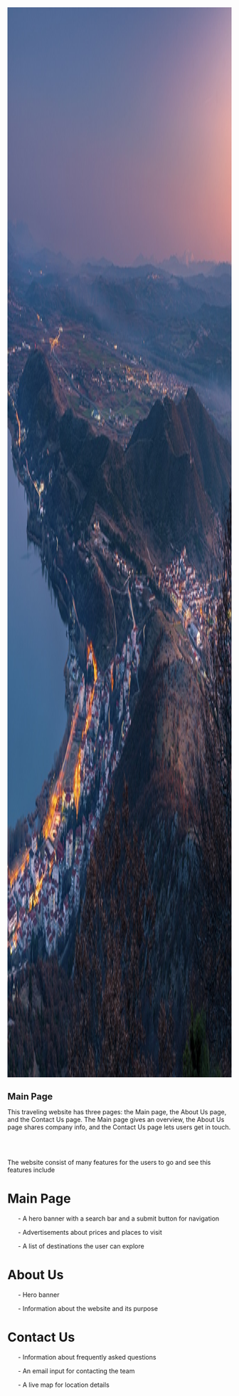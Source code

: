 <img src="./src/img/main-page-her-banner.jpg" style="height:60vh; width: 100%;">
<h1 style="font-size: 20px">Main Page</h1>

This traveling website has three pages: the Main page, the About Us page, and the Contact Us page. The Main page gives an overview, the About Us page shares company info, and the Contact Us page lets users get in touch.

<br><br>

The website consist of many features for the users to go and see this features include

<h1>Main Page</h1>

<ul> 
<p>- A hero banner with a search bar and a submit button for navigation</p> 
<p>- Advertisements about prices and places to visit</p> 
<p>- A list of destinations the user can explore</p> 
</ul>

<h1>About Us</h1>

<ul> 
<p>- Hero banner</p> 
<p>- Information about the website and its purpose</p> 
</ul>

<h1>Contact Us</h1>

<ul> 
<p>- Information about frequently asked questions</p> 
<p>- An email input for contacting the team</p> 
<p>- A live map for location details</p> 
</ul>
